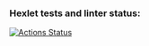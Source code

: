 ### Hexlet tests and linter status:
[![Actions Status](https://github.com/VovaTyan/java-project-lvl2/workflows/hexlet-check/badge.svg)](https://github.com/VovaTyan/java-project-lvl2/actions)